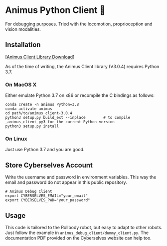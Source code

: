 # Animus Python Client 🤖

For debugging purposes. Tried with the locomotion, proprioception and vision modalities.

## Installation

[[Animus Client Library Download](https://animus.cyberanimus.com/dashboard/cyberstore)]

As of the time of writing, the Animus Client library (V3.0.4) requires Python 3.7. 

### On MacOS X

Either emulate Python 3.7 on x86 or recompile the C bindings as follows:

```
conda create -n animus Python=3.8
conda activate animus
cd path/to/animus_client-3.0.4
python3 setup.py build_ext --inplace        # to compile _animus_client_py3 for the current Python version
python3 setup.py install
```

### On Linux

Just use Python 3.7 and you are good.

## Store Cyberselves Account
Write the username and password in environment variables. This way the email and password do not appear in this public repository.

```
# Animus Debug Client
export CYBERSELVES_EMAIL="your_email"
export CYBERSELVES_PWD="your_password"
```

## Usage

This code is tailored to the Rollbody robot, but easy to adapt to other robots. Just follow the example in `animus_debug_client/dummy_client.py`. The documentation PDF provided on the Cyberselves website can help too.
